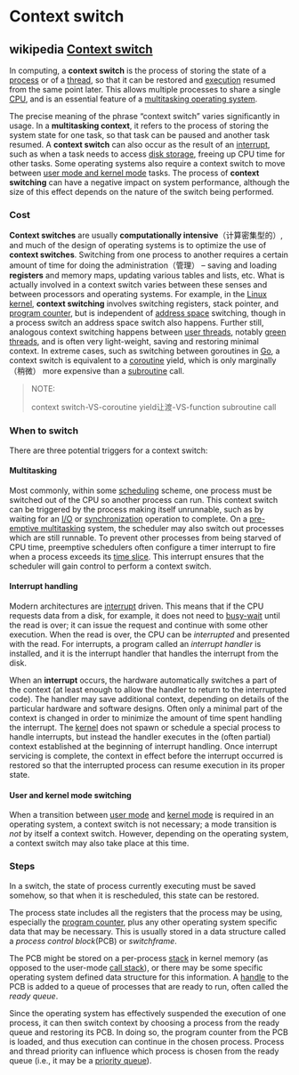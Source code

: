 # Context switch

## wikipedia [Context switch](https://en.wikipedia.org/wiki/Context_switch)

In computing, a **context switch** is the process of storing the state of a [process](https://en.wikipedia.org/wiki/Process_(computing)) or of a [thread](https://en.wikipedia.org/wiki/Thread_(computing)), so that it can be restored and [execution](https://en.wikipedia.org/wiki/Execution_(computing)) resumed from the same point later. This allows multiple processes to share a single [CPU](https://en.wikipedia.org/wiki/CPU), and is an essential feature of a [multitasking operating system](https://en.wikipedia.org/wiki/Multitasking_operating_system).

The precise meaning of the phrase “context switch” varies significantly in usage. In a **multitasking context**, it refers to the process of storing the system state for one task, so that task can be paused and another task resumed. A **context switch** can also occur as the result of an [interrupt](https://en.wikipedia.org/wiki/Interrupt), such as when a task needs to access [disk storage](https://en.wikipedia.org/wiki/Disk_storage), freeing up CPU time for other tasks. Some operating systems also require a context switch to move between [user mode and kernel mode](https://en.wikipedia.org/wiki/User_space) tasks. The process of **context switching** can have a negative impact on system performance, although the size of this effect depends on the nature of the switch being performed.

### Cost

**Context switches** are usually **computationally intensive**（计算密集型的）, and much of the design of operating systems is to optimize the use of **context switches**. Switching from one process to another requires a certain amount of time for doing the administration（管理） – saving and loading **registers** and memory maps, updating various tables and lists, etc. What is actually involved in a context switch varies between these senses and between processors and operating systems. For example, in the [Linux kernel](https://en.wikipedia.org/wiki/Linux_kernel), **context switching** involves switching registers, stack pointer, and [program counter](https://en.wikipedia.org/wiki/Program_counter), but is independent of [address space](https://en.wikipedia.org/wiki/Address_space) switching, though in a process switch an address space switch also happens. Further still, analogous context switching happens between [user threads](https://en.wikipedia.org/wiki/User_thread), notably [green threads](https://en.wikipedia.org/wiki/Green_thread), and is often very light-weight, saving and restoring minimal context. In extreme cases, such as switching between goroutines in [Go](https://en.wikipedia.org/wiki/Go_(programming_language)), a context switch is equivalent to a [coroutine](https://en.wikipedia.org/wiki/Coroutine) yield, which is only marginally（稍微） more expensive than a [subroutine](https://en.wikipedia.org/wiki/Subroutine) call.

> NOTE:
>
> context switch-VS-coroutine yield让渡-VS-function subroutine call

### When to switch

There are three potential triggers for a context switch:

#### Multitasking

Most commonly, within some [scheduling](https://en.wikipedia.org/wiki/Scheduling_(computing)) scheme, one process must be switched out of the CPU so another process can run. This context switch can be triggered by the process making itself unrunnable, such as by waiting for an [I/O](https://en.wikipedia.org/wiki/Input/output) or [synchronization](https://en.wikipedia.org/wiki/Synchronization_(computer_science)) operation to complete. On a [pre-emptive multitasking](https://en.wikipedia.org/wiki/Pre-emptive_multitasking) system, the scheduler may also switch out processes which are still runnable. To prevent other processes from being starved of CPU time, preemptive schedulers often configure a timer interrupt to fire when a process exceeds its [time slice](https://en.wikipedia.org/wiki/Time_slice). This interrupt ensures that the scheduler will gain control to perform a context switch.

#### Interrupt handling

Modern architectures are [interrupt](https://en.wikipedia.org/wiki/Interrupt) driven. This means that if the CPU requests data from a disk, for example, it does not need to [busy-wait](https://en.wikipedia.org/wiki/Busy-wait) until the read is over; it can issue the request and continue with some other execution. When the read is over, the CPU can be *interrupted* and presented with the read. For interrupts, a program called an *interrupt handler* is installed, and it is the interrupt handler that handles the interrupt from the disk.

When an **interrupt** occurs, the hardware automatically switches a part of the context (at least enough to allow the handler to return to the interrupted code). The handler may save additional context, depending on details of the particular hardware and software designs. Often only a minimal part of the context is changed in order to minimize the amount of time spent handling the interrupt. The [kernel](https://en.wikipedia.org/wiki/Kernel_(computing)) does not spawn or schedule a special process to handle interrupts, but instead the handler executes in the (often partial) context established at the beginning of interrupt handling. Once interrupt servicing is complete, the context in effect before the interrupt occurred is restored so that the interrupted process can resume execution in its proper state.

#### User and kernel mode switching

When a transition between [user mode](https://en.wikipedia.org/wiki/User_mode) and [kernel mode](https://en.wikipedia.org/wiki/Kernel_mode) is required in an operating system, a context switch is not necessary; a mode transition is *not* by itself a context switch. However, depending on the operating system, a context switch may also take place at this time.



### Steps

In a switch, the state of process currently executing must be saved somehow, so that when it is rescheduled, this state can be restored.

The process state includes all the registers that the process may be using, especially the [program counter](https://en.wikipedia.org/wiki/Program_counter), plus any other operating system specific data that may be necessary. This is usually stored in a data structure called a *process control block*(PCB) or *switchframe*.

The PCB might be stored on a per-process [stack](https://en.wikipedia.org/wiki/Stack_(data_structure)) in kernel memory (as opposed to the user-mode [call stack](https://en.wikipedia.org/wiki/Call_stack)), or there may be some specific operating system defined data structure for this information. A [handle](https://en.wikipedia.org/wiki/Handle_(computing)) to the PCB is added to a queue of processes that are ready to run, often called the *ready queue*.

Since the operating system has effectively suspended the execution of one process, it can then switch context by choosing a process from the ready queue and restoring its PCB. In doing so, the program counter from the PCB is loaded, and thus execution can continue in the chosen process. Process and thread priority can influence which process is chosen from the ready queue (i.e., it may be a [priority queue](https://en.wikipedia.org/wiki/Priority_queue)).

